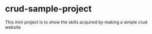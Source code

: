 # crud-sample-project
This mini project is to show the skills acquired by making a simple crud website
